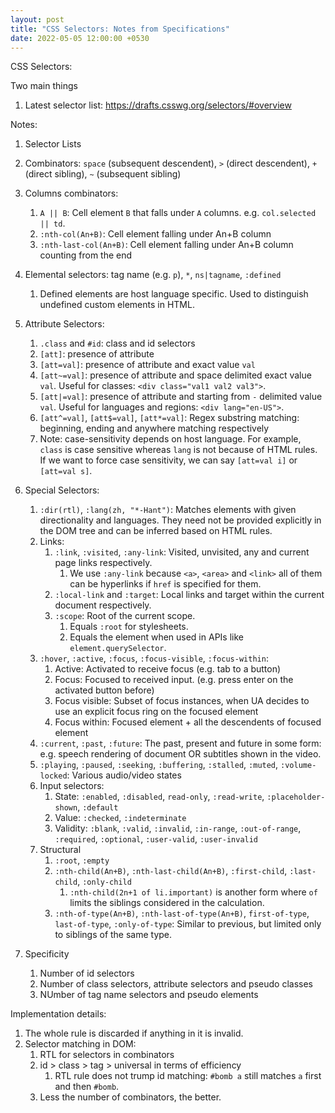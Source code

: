 ```yaml
---
layout: post
title: "CSS Selectors: Notes from Specifications"
date: 2022-05-05 12:00:00 +0530
---
```


CSS Selectors:

Two main things

1. Latest selector list: https://drafts.csswg.org/selectors/#overview

Notes:

1. Selector Lists
2. Combinators: `space` (subsequent descendent), `>` (direct descendent), `+` (direct sibling), `~` (subsequent sibling)
3. Columns combinators:
   1. `A || B`: Cell element `B` that falls under `A` columns. e.g. `col.selected || td`.
   2. `:nth-col(An+B)`: Cell element falling under An+B column
   3. `:nth-last-col(An+B)`: Cell element falling under An+B column counting from the end
4. Elemental selectors: tag name (e.g. `p`), `*`, `ns|tagname`, `:defined`
   1. Defined elements are host language specific. Used to distinguish undefined custom elements in HTML.
5. Attribute Selectors:

   1. `.class` and `#id`: class and id selectors
   2. `[att]`: presence of attribute
   3. `[att=val]`: presence of attribute and exact value `val`
   4. `[att~=val]`: presence of attribute and space delimited exact value `val`. Useful for classes: `<div class="val1 val2 val3">`.
   5. `[att|=val]`: presence of attribute and starting from `-` delimited value `val`. Useful for languages and regions: `<div lang="en-US">`.
   6. `[att^=val]`, `[att$=val]`, `[att*=val]`: Regex substring matching: beginning, ending and anywhere matching respectively
   7. Note: case-sensitivity depends on host language. For example, `class` is case sensitive whereas `lang` is not because of HTML rules. If we want to force case sensitivity, we can say `[att=val i]` or `[att=val s]`.

6. Special Selectors:
   1. `:dir(rtl)`, `:lang(zh, "*-Hant")`: Matches elements with given directionality and languages. They need not be provided explicitly in the DOM tree and can be inferred based on HTML rules.
   2. Links:
      1. `:link`, `:visited`, `:any-link`: Visited, unvisited, any and current page links respectively.
         1. We use `:any-link` because `<a>`, `<area>` and `<link>` all of them can be hyperlinks if `href` is specified for them.
      2. `:local-link` and `:target`: Local links and target within the current document respectively.
      3. `:scope`: Root of the current scope.
         1. Equals `:root` for stylesheets.
         2. Equals the element when used in APIs like `element.querySelector`.
   3. `:hover`, `:active`, `:focus`, `:focus-visible`, `:focus-within`:
      1. Active: Activated to receive focus (e.g. tab to a button)
      2. Focus: Focused to received input. (e.g. press enter on the activated button before)
      3. Focus visible: Subset of focus instances, when UA decides to use an explicit focus ring on the focused element
      4. Focus within: Focused element + all the descendents of focused element
   4. `:current`, `:past`, `:future`: The past, present and future in some form: e.g. speech rendering of document OR subtitles shown in the video.
   5. `:playing`, `:paused`, `:seeking`, `:buffering`, `:stalled`, `:muted`, `:volume-locked`: Various audio/video states
   6. Input selectors:
      1. State: `:enabled`, `:disabled`, `read-only`, `:read-write`, `:placeholder-shown`, `:default`
      2. Value: `:checked`, `:indeterminate`
      3. Validity: `:blank`, `:valid`, `:invalid`, `:in-range`, `:out-of-range`, `:required`, `:optional`, `:user-valid`, `:user-invalid`
   7. Structural
      1. `:root`, `:empty`
      2. `:nth-child(An+B)`, `:nth-last-child(An+B)`, `:first-child`, `:last-child`, `:only-child`
         1. `:nth-child(2n+1 of li.important)` is another form where `of` limits the siblings considered in the calculation.
      3. `:nth-of-type(An+B)`, `:nth-last-of-type(An+B)`, `first-of-type`, `last-of-type`, `:only-of-type`: Similar to previous, but limited only to siblings of the same type.
7. Specificity
   1. Number of id selectors
   2. Number of class selectors, attribute selectors and pseudo classes
   3. NUmber of tag name selectors and pseudo elements

Implementation details:

1. The whole rule is discarded if anything in it is invalid.
2. Selector matching in DOM:
   1. RTL for selectors in combinators
   2. id > class > tag > universal in terms of efficiency
      1. RTL rule does not trump id matching: `#bomb a` still matches `a` first and then `#bomb`.
   3. Less the number of combinators, the better.

